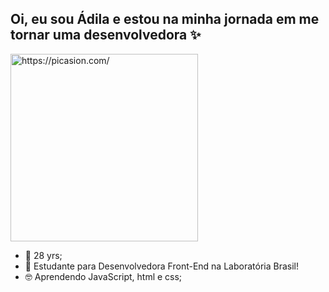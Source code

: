 ## Oi, eu sou Ádila e estou na minha jornada em me tornar uma desenvolvedora ✨
<a href="https://picasion.com/"><img src="https://i.picasion.com/pic92/27ef0d57bd65435ba7b60b803e33e4bf.gif" width="300" height="300" border="0" alt="https://picasion.com/" /></a><br /><a href="https://picasion.com/"></a>

- 🔮 28 yrs;
- 🎒 Estudante para Desenvolvedora Front-End na Laboratória Brasil!
- 🤓 Aprendendo JavaScript, html e css;





<!---
adilamarcelefreitas/adilamarcelefreitas is a ✨ special ✨ repository because its `README.md` (this file) appears on your GitHub profile.
You can click the Preview link to take a look at your changes.
--->
